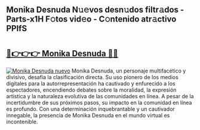 ## Monika Desnuda N𝚞𝚎vos desn𝚞dos filtr𝚊dos - Parts-x1H F𝚘tos vid𝚎o - C𝚘ntenido atr𝚊ctivo PPIfS

# <h2><a href="http://mbck0zr.tromn.icu/?c=Monika+Desnuda">🔗👉👉👉 Monika Desnuda 🔗🔗</a></h2>

[![Monika Desnuda nuevo](https://i.imgur.com/pEAQMta.gif)](http://mbck0zr.tromn.icu/?c=Monika+Desnuda)
Monika Desnuda, un personaje multifacético y divisivo, desafía la clasificación directa. Su uso pionero de los medios digitales para la autorrepresentación ha cautivado y enfurecido a los espectadores, encendiendo debates sobre la moralidad, la expresión artística y la naturaleza evolutiva de las comunidades en línea. A pesar de la incertidumbre de sus próximos pasos, su impacto en la comunidad en línea es profundo. Con una determinación inquebrantable y un cautivador innegable, la presencia de Monika Desnuda en el mundo virtual es incontenible.
